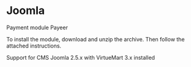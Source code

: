 Joomla
======
Payment module Payeer

To install the module, download and unzip the archive.
Then follow the attached instructions.

Support for CMS Joomla 2.5.x with VirtueMart 3.x installed